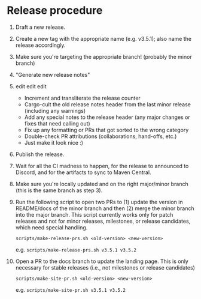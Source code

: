 # Release procedure

1. Draft a new release.
1. Create a new tag with the appropriate name (e.g. v3.5.1); also name the release accordingly.
1. Make sure you're targeting the appropriate branch! (probably the minor branch)
1. "Generate new release notes"
1. edit edit edit
   - Increment and transliterate the release counter
   - Cargo-cult the old release notes header from the last minor release (including any warnings)
   - Add any special notes to the release header (any major changes or fixes that need calling out)
   - Fix up any formatting or PRs that got sorted to the wrong category
   - Double-check PR attributions (collaborations, hand-offs, etc.)
   - Just make it look nice :)
1. Publish the release.
1. Wait for all the CI madness to happen, for the release to announced to Discord, and for the artifacts to sync to Maven Central.
1. Make sure you're locally updated and on the right major/minor branch (this is the same branch as step 3).
1. Run the following script to open two PRs to (1) update the version in README/docs of the minor branch and then (2) merge the minor branch into the major branch. This script currently works only for patch releases and not for minor releases, milestones, or release candidates, which need special handling.

   `scripts/make-release-prs.sh <old-version> <new-version>`

   e.g. `scripts/make-release-prs.sh v3.5.1 v3.5.2`

1. Open a PR to the docs branch to update the landing page. This is only necessary for stable releases (i.e., not milestones or release candidates)

   `scripts/make-site-pr.sh <old-version> <new-version>`

   e.g. `scripts/make-site-pr.sh v3.5.1 v3.5.2`
